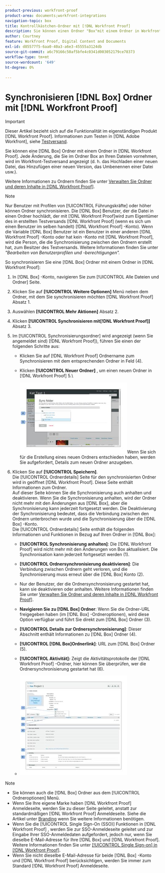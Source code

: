 ```yaml
---
product-previous: workfront-proof
product-area: documents;workfront-integrations
navigation-topic: box
title: Kontrollkästchen-Ordner mit [!DNL Workfront Proof]
description: Sie können einen Ordner "Box"mit einem Ordner in Workfront Proof synchronisieren. Jede Änderung, die Sie im Ordner Box an Ihren Dateien vornehmen, wird im Workfront-Testversand angezeigt (d. h. das Hochladen einer neuen Datei, das Hinzufügen einer neuen Version, das Umbenennen einer Datei usw.).
author: Courtney
feature: Workfront Proof, Digital Content and Documents
exl-id: d85577f5-6aa0-40a3-a6e3-45555a3124db
source-git-commit: a6c79166c50af5bfe4c0341d003052179ce78373
workflow-type: tm+mt
source-wordcount: '649'
ht-degree: 0%

---
```


# Synchronisieren [!DNL Box] Ordner mit [!DNL Workfront Proof]

>[!IMPORTANT]
>
>Dieser Artikel bezieht sich auf die Funktionalität im eigenständigen Produkt [!DNL Workfront Proof]. Informationen zum Testen in [!DNL Adobe Workfront], siehe [Testversand](../../../review-and-approve-work/proofing/proofing.md).

Sie können eine [!DNL Box] Ordner mit einem Ordner in [!DNL Workfront Proof]. Jede Änderung, die Sie im Ordner Box an Ihren Dateien vornehmen, wird im Workfront-Testversand angezeigt (d. h. das Hochladen einer neuen Datei, das Hinzufügen einer neuen Version, das Umbenennen einer Datei usw.).

Weitere Informationen zu Ordnern finden Sie unter [Verwalten Sie Ordner und deren Inhalte in [!DNL Workfront Proof]](../../../workfront-proof/wp-work-proofsfiles/organize-your-work/manage-folders-and-contents.md).

>[!NOTE]
>
>Nur Benutzer mit Profilen von [!UICONTROL Führungskräfte] oder höher können Ordner synchronisieren. Die [!DNL Box] Benutzer, der die Datei in einen Ordner hochlädt, der mit [!DNL Workfront Proof]wird zum Eigentümer des in erstellten Testversands [!DNL Workfront Proof] (wenn es sich um einen Benutzer im selben handelt) [!DNL Workfront Proof] -Konto). Wenn die Variable [!DNL Box] Benutzer ist ein Benutzer in einer anderen [!DNL Workfront Proof] -Konto oder hat kein -Konto mit [!DNL Workfront Proof], wird die Person, die die Synchronisierung zwischen den Ordnern erstellt hat, zum Besitzer des Testversands. Weitere Informationen finden Sie unter *&quot;Bearbeiten von Benutzerprofilen und -berechtigungen&quot;.*

So synchronisieren Sie eine [!DNL Box] Ordner mit einem Ordner in [!DNL Workfront Proof]:

1. In [!DNL Box] -Konto, navigieren Sie zum [!UICONTROL Alle Dateien und Ordner] Seite.
1. Klicken Sie auf **[!UICONTROL Weitere Optionen]** Menü neben dem Ordner, mit dem Sie synchronisieren möchten [!DNL Workfront Proof] Absatz 1.
1. Auswählen **[!UICONTROL Mehr Aktionen]** Absatz 2.
1. Klicken **[!UICONTROL Synchronisieren mit[!DNL Workfront Proof]]** Absatz 3.
1. Im [!UICONTROL Synchronisierungsordner] wird angezeigt (wenn Sie angemeldet sind) [!DNL Workfront Proof]), führen Sie einen der folgenden Schritte aus:

   * Klicken Sie auf [!DNL Workfront Proof] Ordnername zum Synchronisieren mit dem entsprechenden Ordner in Feld (4).
   * Klicken **[!UICONTROL Neuer Ordner]** , um einen neuen Ordner in [!DNL Workfront Proof] 5.\

      ![folder_sync_2.jpg](assets/folder-sync-2-350x231.jpg)Wenn Sie sich für die Erstellung eines neuen Ordners entschieden haben, werden Sie aufgefordert, Details zum neuen Ordner anzugeben.

1. Klicken Sie auf **[!UICONTROL Speichern]**.\
   Die [!UICONTROL Ordnerdetails] Seite für den synchronisierten Ordner wird in geöffnet [!DNL Workfront Proof]. Diese Seite enthält Informationen zum Ordner.\
   Auf dieser Seite können Sie die Synchronisierung auch anhalten und deaktivieren. Wenn Sie die Synchronisierung anhalten, wird der Ordner nicht mehr mit den Änderungen aus [!DNL Box], aber die Synchronisierung kann jederzeit fortgesetzt werden. Die Deaktivierung der Synchronisierung bedeutet, dass die Verbindung zwischen den Ordnern unterbrochen wurde und die Synchronisierung über die [!DNL Box] -Konto.\
   Die [!UICONTROL Ordnerdetails] Seite enthält die folgenden Informationen und Funktionen in Bezug auf Ihren Ordner in [!DNL Box]:

   * **[!UICONTROL Synchronisierung anhalten]**: Die [!DNL Workfront Proof] wird nicht mehr mit den Änderungen von Box aktualisiert. Die Synchronisation kann jederzeit fortgesetzt werden (1).
   * **[!UICONTROL Ordnersynchronisierung deaktivieren]**: Die Verbindung zwischen Ordnern geht verloren, und die Synchronisierung muss erneut über die [!DNL Box] Konto (2).

   * Nur der Benutzer, der die Ordnersynchronisierung gestartet hat, kann sie deaktivieren oder anhalten. Weitere Informationen finden Sie unter  [Verwalten Sie Ordner und deren Inhalte in [!DNL Workfront Proof]](../../../workfront-proof/wp-work-proofsfiles/organize-your-work/manage-folders-and-contents.md).
   * **Navigieren Sie zu [!DNL Box] Ordner**: Wenn Sie die Ordner-URL freigegeben haben (im [!DNL Box] -Ordneroptionen), wird diese Option verfügbar und führt Sie direkt zum [!DNL Box] Ordner (3).
   * **[!UICONTROL Details zur Ordnersynchronisierung]**: Dieser Abschnitt enthält Informationen zu [!DNL Box] Ordner (4).
   * **[!UICONTROL [!DNL Box]Ordnerlink]**: URL zum [!DNL Box] Ordner (5).
   * **[!UICONTROL Aktivität]:** Zeigt die Aktivitätsprotokolle der [!DNL Workfront Proof] -Ordner, hier können Sie überprüfen, wer die Ordnersynchronisierung gestartet hat (6).
   * ![folder_details__1_.jpg](assets/folder-details--1--350x324.jpg)

>[!NOTE]
>
>* Sie können auch die [!DNL Box] Ordner aus dem [!UICONTROL Ordneroptionen] Menü.
>* Wenn Sie Ihre eigene Marke haben [!DNL Workfront Proof] Anmeldeseite, werden Sie zu dieser Seite geleitet, anstatt zur standardmäßigen [!DNL Workfront Proof] Anmeldeseite. Siehe die Artikel unter [Branding](https://support.workfront.com/hc/en-us/sections/115000921208-Branding) wenn Sie weitere Informationen benötigen.
>* Wenn Sie die [!UICONTROL Single Sign-On (SSO)] Funktionen in [!DNL Workfront Proof] , werden Sie zur SSO-Anmeldeseite geleitet und zur Eingabe Ihrer SSO-Anmeldedaten aufgefordert, jedoch nur, wenn Sie dieselbe E-Mail-Adresse für Ihre [!DNL Box] und [!DNL Workfront Proof]. Weitere Informationen finden Sie unter [[!UICONTROL Single Sign-on] in [!DNL Workfront Proof]](../../../workfront-proof/wp-acct-admin/managing-security/single-sign-on-overview.md).
>* Wenn Sie nicht dieselbe E-Mail-Adresse für beide [!DNL Box] -Konto und [!DNL Workfront Proof] berücksichtigen, werden Sie immer zum Standard [!DNL Workfront Proof] Anmeldeseite.
>



